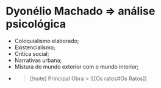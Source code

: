 # Dyonélio Machado $\Rightarrow$ análise psicológica

- Coloquialismo elaborado;
- Existencialismo;
- Crítica social;
- Narrativas urbana;
- Mistura do mundo exterior com o mundo interior;
- > [!note] Principal Obra > ![[Os ratos#Os Ratos]]